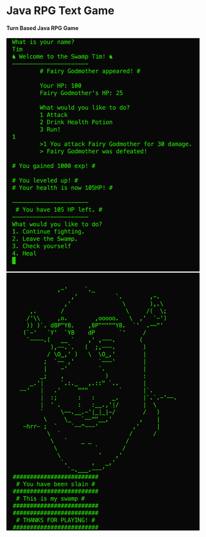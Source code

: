 # Java RPG Text Game

#### Turn Based Java RPG Game

<img src="/img/readme.png" alt="image">
<img src="/img/readme2.png" alt="image">
